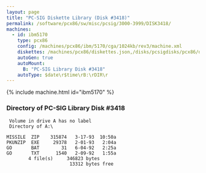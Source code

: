 ```yaml
---
layout: page
title: "PC-SIG Diskette Library (Disk #3418)"
permalink: /software/pcx86/sw/misc/pcsig/3000-3999/DISK3418/
machines:
  - id: ibm5170
    type: pcx86
    config: /machines/pcx86/ibm/5170/cga/1024kb/rev3/machine.xml
    diskettes: /machines/pcx86/diskettes.json,/disks/pcsigdisks/pcx86/diskettes.json
    autoGen: true
    autoMount:
      B: "PC-SIG Library Disk #3418"
    autoType: $date\r$time\rB:\rDIR\r
---
```


{% include machine.html id="ibm5170" %}

### Directory of PC-SIG Library Disk #3418

     Volume in drive A has no label
     Directory of A:\

    MISSILE  ZIP    315874   3-17-93  10:50a
    PKUNZIP  EXE     29378   2-01-93   2:04a
    GO       BAT        31   6-04-92   2:25a
    GO       TXT      1540   2-09-92   1:55a
            4 file(s)     346823 bytes
                           13312 bytes free
